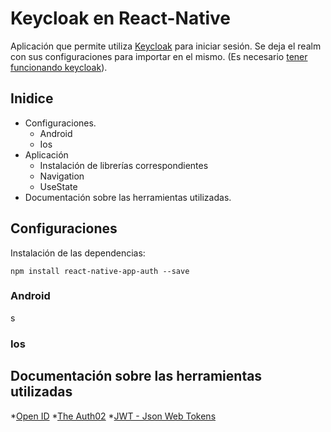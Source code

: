 # Keycloak en React-Native
Aplicación que permite utiliza [Keycloak](https://www.keycloak.org/ "Home Keycloak") para iniciar sesión. Se deja el realm con sus configuraciones para importar en el mismo. (Es necesario [tener funcionando keycloak](https://www.keycloak.org/downloads "Descarga keycloak")).

## Inidice
* Configuraciones.
  * Android
  * Ios
* Aplicación
  * Instalación de librerías correspondientes
  * Navigation
  * UseState
* Documentación sobre las herramientas utilizadas.

## Configuraciones
Instalación de las dependencias:
```
npm install react-native-app-auth --save
```
### Android
s

### Ios


## Documentación sobre las herramientas utilizadas
*[Open ID](https://openid.net/specs/openid-connect-core-1_0.html "OpenID")
*[The Auth02](https://www.rfc-editor.org/rfc/rfc6749)
*[JWT - Json Web Tokens](https://jwt.io/introduction "Json Web Tokens")
